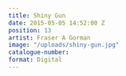 ```yaml
---
title: Shiny Gun
date: 2015-05-05 14:52:00 Z
position: 13
artist: Fraser A Gorman
image: "/uploads/shiny-gun.jpg"
catalogue-number: 
format: Digital
---
```


